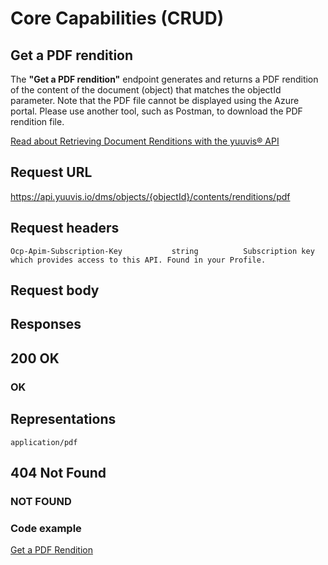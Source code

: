 # Core Capabilities (CRUD)

## Get a PDF rendition

The **"Get a PDF rendition"** endpoint generates and returns a PDF rendition of the content of the document (object) that matches the objectId parameter. Note that the PDF file cannot be displayed using the Azure portal. Please use another tool, such as Postman, to download the PDF rendition file.


[Read about Retrieving Document Renditions with the yuuvis® API](https://yuuvis.io/how-to/rendition)

## Request URL

https://api.yuuvis.io/dms/objects/{objectId}/contents/renditions/pdf

## Request headers

```
Ocp-Apim-Subscription-Key           string          Subscription key which provides access to this API. Found in your Profile.

```

## Request body

## Responses

## 200 OK

### OK

## Representations

`application/pdf`

## 404 Not Found

### NOT FOUND


### Code example

[Get a PDF Rendition](./Get-Rendition-PDF.html)
